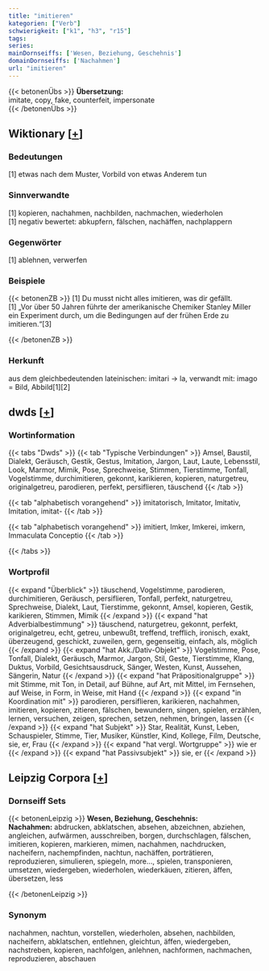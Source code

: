 ```yaml
---
title: "imitieren"
kategorien: ["Verb"]
schwierigkeit: ["k1", "h3", "r15"]
tags:
series:
mainDornseiffs: ['Wesen, Beziehung, Geschehnis']
domainDornseiffs: ['Nachahmen']
url: "imitieren"
---
```


{{< betonenÜbs >}}
**Übersetzung:**  
imitate, copy, fake, counterfeit, impersonate  
{{< /betonenÜbs >}}

## Wiktionary [[+](https://de.wiktionary.org/wiki/imitieren)]

### Bedeutungen
[1] etwas nach dem Muster, Vorbild von etwas Anderem tun  

### Sinnverwandte
[1] kopieren, nachahmen, nachbilden, nachmachen, wiederholen  
[1] negativ bewertet: abkupfern, fälschen, nachäffen, nachplappern  

### Gegenwörter
[1] ablehnen, verwerfen  

### Beispiele
{{< betonenZB >}}
[1] Du musst nicht alles imitieren, was dir gefällt.  
[1] „Vor über 50 Jahren führte der amerikanische Chemiker Stanley Miller ein Experiment durch, um die Bedingungen auf der frühen Erde zu imitieren.“[3]  

{{< /betonenZB >}}
### Herkunft
aus dem gleichbedeutenden lateinischen: imitari → la, verwandt mit: imago = Bild, Abbild[1][2]  



## dwds [[+](https://www.dwds.de/wb/imitieren)]

### Wortinformation
{{< tabs "Dwds" >}}
{{< tab "Typische Verbindungen" >}}
Amsel, Baustil, Dialekt, Geräusch, Gestik, Gestus, Imitation, Jargon, Laut, Laute, Lebensstil, Look, Marmor, Mimik, Pose, Sprechweise, Stimmen, Tierstimme, Tonfall, Vogelstimme, durchimitieren, gekonnt, karikieren, kopieren, naturgetreu, originalgetreu, parodieren, perfekt, persiflieren, täuschend
{{< /tab >}}

{{< tab "alphabetisch vorangehend" >}}
imitatorisch, Imitator, Imitativ, Imitation, imitat-
{{< /tab >}}

{{< tab "alphabetisch vorangehend" >}}
imitiert, Imker, Imkerei, imkern, Immaculata Conceptio
{{< /tab >}}

{{< /tabs >}}

### Wortprofil
{{< expand "Überblick" >}} täuschend, Vogelstimme, parodieren, durchimitieren, Geräusch, persiflieren, Tonfall, perfekt, naturgetreu, Sprechweise, Dialekt, Laut, Tierstimme, gekonnt, Amsel, kopieren, Gestik, karikieren, Stimmen, Mimik {{< /expand >}}
{{< expand "hat Adverbialbestimmung" >}} täuschend, naturgetreu, gekonnt, perfekt, originalgetreu, echt, getreu, unbewußt, treffend, trefflich, ironisch, exakt, überzeugend, geschickt, zuweilen, gern, gegenseitig, einfach, als, möglich {{< /expand >}}
{{< expand "hat Akk./Dativ-Objekt" >}} Vogelstimme, Pose, Tonfall, Dialekt, Geräusch, Marmor, Jargon, Stil, Geste, Tierstimme, Klang, Duktus, Vorbild, Gesichtsausdruck, Sänger, Westen, Kunst, Aussehen, Sängerin, Natur {{< /expand >}}
{{< expand "hat Präpositionalgruppe" >}} mit Stimme, mit Ton, in Detail, auf Bühne, auf Art, mit Mittel, im Fernsehen, auf Weise, in Form, in Weise, mit Hand {{< /expand >}}
{{< expand "in Koordination mit" >}} parodieren, persiflieren, karikieren, nachahmen, imitieren, kopieren, zitieren, fälschen, bewundern, singen, spielen, erzählen, lernen, versuchen, zeigen, sprechen, setzen, nehmen, bringen, lassen {{< /expand >}}
{{< expand "hat Subjekt" >}} Star, Realität, Kunst, Leben, Schauspieler, Stimme, Tier, Musiker, Künstler, Kind, Kollege, Film, Deutsche, sie, er, Frau {{< /expand >}}
{{< expand "hat vergl. Wortgruppe" >}} wie er {{< /expand >}}
{{< expand "hat Passivsubjekt" >}} sie, er {{< /expand >}}

## Leipzig Corpora [[+](https://corpora.uni-leipzig.de/en/res?word=imitieren&corpusId=deu_newscrawl-public_2018)]

### Dornseiff Sets
{{< betonenLeipzig >}}
**Wesen, Beziehung, Geschehnis:**  
**Nachahmen:** abdrucken, abklatschen, absehen, abzeichnen, abziehen, angleichen, aufwärmen, ausschreiben, borgen, durchschlagen, fälschen, imitieren, kopieren, markieren, mimen, nachahmen, nachdrucken, nacheifern, nachempfinden, nachtun, nachäffen, porträtieren, reproduzieren, simulieren, spiegeln, more..., spielen, transponieren, umsetzen, wiedergeben, wiederholen, wiederkäuen, zitieren, äffen, übersetzen, less  

{{< /betonenLeipzig >}}

### Synonym
nachahmen, nachtun, vorstellen, wiederholen, absehen, nachbilden, nacheifern, abklatschen, entlehnen, gleichtun, äffen, wiedergeben, nachstreben, kopieren, nachfolgen, anlehnen, nachformen, nachmachen, reproduzieren, abschauen

